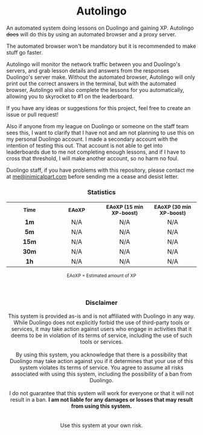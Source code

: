 <h1 align="center">Autolingo</h1>

An automated system doing lessons on Duolingo and gaining XP. Autolingo ~~does~~ will do this by using an automated browser and a proxy server.

The automated browser won't be mandatory but it is recommended to make stuff go faster.

Autolingo will monitor the network traffic between you and Duolingo's servers, and grab lesson details and answers from the responses Duolingo's server make.
Without the automated browser, Autolingo will only print out the correct answers in the terminal, but with the automated browser, Autolingo will also complete the lessons for you automatically, allowing you to skyrocket to #1 on the leaderboard.

If you have any ideas or suggestions for this project, feel free to create an issue or pull request!

Also if anyone from my league on Duolingo or someone on the staff team sees this, I want to clarify that I have not and am not planning to use this on my personal Duolingo account. I made a secondary account with the intention of testing this out. That account is not able to get into leaderboards due to me not completing enough lessons, and if I have to cross that threshold, I will make another account, so no harm no foul.

Duolingo staff, if you have problems with this repository, please contact me at <a href="me@inimicalpart.com">me@inimicalpart.com</a> before sending me a cease and desist letter.

<h3 align="center">Statistics</h3>

<table align="center">
    <tr><th width="175px"><sub>Time</sub></th><th width="175px"><sub>EAoXP</sub></th><th width="175px"><sub>EAoXP (15 min XP-boost)</sub></th><th width="175px"><sub>EAoXP (30 min XP-boost)</sub></th></tr>
    <tr><td align="center"><b>1m</b></td><td align="center">N/A</td><td align="center">N/A</td><td align="center">N/A</td></tr>
    <tr><td align="center"><b>5m</b></td><td align="center">N/A</td><td align="center">N/A</td><td align="center">N/A</td></tr>
    <tr><td align="center"><b>15m</b></td><td align="center">N/A</td><td align="center">N/A</td><td align="center">N/A</td></tr>
    <tr><td align="center"><b>30m</b></td><td align="center">N/A</td><td align="center">N/A</td><td align="center">N/A</td></tr>
    <tr><td align="center"><b>1h</b></td><td align="center">N/A</td><td align="center">N/A</td><td align="center">N/A</td></tr>
</table>
<p align="center"><sub>EAoXP = Estimated amount of XP</sub></p>
<br>
<h3 align="center">Disclaimer</h3>
<p align="center">
This system is provided as-is and is not affiliated with Duolingo in any way. While Duolingo does not explicitly forbid the use of third-party tools or services, it may take action against users who engage in activities that it deems to be in violation of its terms of service, including the use of such tools or services.<br><br>
By using this system, you acknowledge that there is a possibility that Duolingo may take action against you if it determines that your use of this system violates its terms of service. You agree to assume all risks associated with using this system, including the possibility of a ban from Duolingo.<br><br>
I do not guarantee that this system will work for everyone or that it will not result in a ban. <b>I am not liable for any damages or losses that may result from using this system.</b><br><br><br>
Use this system at your own risk.
</p>
